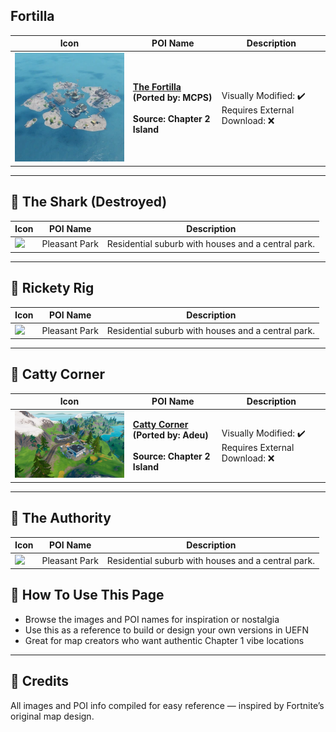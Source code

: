 ##  Fortilla
| Icon | POI Name | Description |
|------|----------|-------------|
|  <img src=".assets/T-Icon-PS-CP-Island_Fortilla_105x105_a.png" width="256"/> | **[The Fortilla](https://github.com/MechanicPlaysFR/Fortnite-UEFN-POIs/blob/a417d1b3e398b3adae16bd7be28bc9b6c0be462d/SpawnerTexts/13_Fortilla_FULL_POI_a63joVRxDPch.txt)**<br>**(Ported by: MCPS)**<br><br>**Source: Chapter 2 Island** | Visually Modified: ✔️<br>Requires External Download: ❌|
---
## 🏡 The Shark (Destroyed)
| Icon | POI Name | Description |
|------|----------|-------------|
| <img src="assets/Pleasant_Park_Houses.png" width="256"/> | Pleasant Park | Residential suburb with houses and a central park. |
---
## 🏡 Rickety Rig
| Icon | POI Name | Description |
|------|----------|-------------|
| <img src="assets/Pleasant_Park_Houses.png" width="256"/> | Pleasant Park | Residential suburb with houses and a central park. |
---
## 🏡 Catty Corner
| Icon | POI Name | Description |
|------|----------|-------------|
| <img src=".assets/ScreenShot00027.png" width="256"/> | **[Catty Corner](https://github.com/MechanicPlaysFR/Fortnite-UEFN-POIs/blob/e2ed660977afc89e807235d9435917334d856179/SpawnerTexts/Catty%20Corner%20Full%20POI%20By%20Adeu%20validates.txt)**<br>**(Ported by: Adeu)**<br><br>**Source: Chapter 2 Island** | Visually Modified: ✔️<br>Requires External Download: ❌|
---
## 🏡 The Authority
| Icon | POI Name | Description |
|------|----------|-------------|
| <img src="assets/Pleasant_Park_Houses.png" width="256"/> | Pleasant Park | Residential suburb with houses and a central park. |





## 🔧 How To Use This Page

- Browse the images and POI names for inspiration or nostalgia  
- Use this as a reference to build or design your own versions in UEFN  
- Great for map creators who want authentic Chapter 1 vibe locations

---

## 🧾 Credits

All images and POI info compiled for easy reference — inspired by Fortnite’s original map design.

